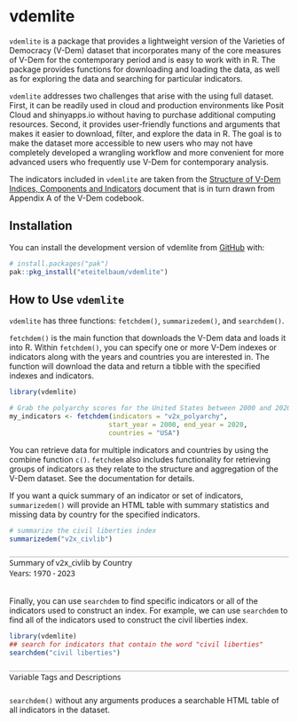 
<!-- README.md is generated from README.Rmd. Please edit that file -->

# vdemlite

<!-- badges: start -->
<!-- badges: end -->

`vdemlite` is a package that provides a lightweight version of the
Varieties of Democracy (V-Dem) dataset that incorporates many of the
core measures of V-Dem for the contemporary period and is easy to work
with in R. The package provides functions for downloading and loading
the data, as well as for exploring the data and searching for particular
indicators.

`vdemlite` addresses two challenges that arise with the using full
dataset. First, it can be readily used in cloud and production
environments like Posit Cloud and shinyapps.io without having to
purchase additional computing resources. Second, it provides
user-friendly functions and arguments that makes it easier to download,
filter, and explore the data in R. The goal is to make the dataset more
accessible to new users who may not have completely developed a
wrangling workflow and more convenient for more advanced users who
frequently use V-Dem for contemporary analysis.

The indicators included in `vdemlite` are taken from the [Structure of
V-Dem Indices, Components and
Indicators](https://v-dem.net/documents/41/v-dem_structureofaggregation_v14.pdf)
document that is in turn drawn from Appendix A of the V-Dem codebook.

## Installation

You can install the development version of vdemlite from
[GitHub](https://github.com/) with:

``` r
# install.packages("pak")
pak::pkg_install("eteitelbaum/vdemlite")
```

## How to Use `vdemlite`

`vdemlite` has three functions: `fetchdem()`, `summarizedem()`, and
`searchdem()`.

`fetchdem()` is the main function that downloads the V-Dem data and
loads it into R. Within `fetchdem()`, you can specify one or more V-Dem
indexes or indicators along with the years and countries you are
interested in. The function will download the data and return a tibble
with the specified indexes and indicators.

``` r
library(vdemlite)

# Grab the polyarchy scores for the United States between 2000 and 2020
my_indicators <- fetchdem(indicators = "v2x_polyarchy",
                         start_year = 2000, end_year = 2020,
                         countries = "USA")
```

You can retrieve data for multiple indicators and countries by using the
combine function `c()`. `fetchdem` also includes functionality for
retrieving groups of indicators as they relate to the structure and
aggregation of the V-Dem dataset. See the documentation for details.

If you want a quick summary of an indicator or set of indicators,
`summarizedem()` will provide an HTML table with summary statistics and
missing data by country for the specified indicators.

``` r
# summarize the civil liberties index
summarizedem("v2x_civlib")
```

<div id="aohamfburs" class=".gt_table" style="padding-left:0px;padding-right:0px;padding-top:10px;padding-bottom:10px;overflow-x:auto;overflow-y:auto;width:auto;height:auto;">
<style>#aohamfburs table {
  font-family: system-ui, 'Segoe UI', Roboto, Helvetica, Arial, sans-serif, 'Apple Color Emoji', 'Segoe UI Emoji', 'Segoe UI Symbol', 'Noto Color Emoji';
  -webkit-font-smoothing: antialiased;
  -moz-osx-font-smoothing: grayscale;
}
&#10;#aohamfburs thead, #aohamfburs tbody, #aohamfburs tfoot, #aohamfburs tr, #aohamfburs td, #aohamfburs th {
  border-style: none;
}
&#10;#aohamfburs p {
  margin: 0;
  padding: 0;
}
&#10;#aohamfburs .gt_table {
  display: table;
  border-collapse: collapse;
  line-height: normal;
  margin-left: auto;
  margin-right: auto;
  color: #333333;
  font-size: 16px;
  font-weight: normal;
  font-style: normal;
  background-color: #FFFFFF;
  width: auto;
  border-top-style: solid;
  border-top-width: 2px;
  border-top-color: #A8A8A8;
  border-right-style: none;
  border-right-width: 2px;
  border-right-color: #D3D3D3;
  border-bottom-style: solid;
  border-bottom-width: 2px;
  border-bottom-color: #A8A8A8;
  border-left-style: none;
  border-left-width: 2px;
  border-left-color: #D3D3D3;
}
&#10;#aohamfburs .gt_caption {
  padding-top: 4px;
  padding-bottom: 4px;
}
&#10;#aohamfburs .gt_title {
  color: #333333;
  font-size: 125%;
  font-weight: initial;
  padding-top: 4px;
  padding-bottom: 4px;
  padding-left: 5px;
  padding-right: 5px;
  border-bottom-color: #FFFFFF;
  border-bottom-width: 0;
}
&#10;#aohamfburs .gt_subtitle {
  color: #333333;
  font-size: 85%;
  font-weight: initial;
  padding-top: 3px;
  padding-bottom: 5px;
  padding-left: 5px;
  padding-right: 5px;
  border-top-color: #FFFFFF;
  border-top-width: 0;
}
&#10;#aohamfburs .gt_heading {
  background-color: #FFFFFF;
  text-align: center;
  border-bottom-color: #FFFFFF;
  border-left-style: none;
  border-left-width: 1px;
  border-left-color: #D3D3D3;
  border-right-style: none;
  border-right-width: 1px;
  border-right-color: #D3D3D3;
}
&#10;#aohamfburs .gt_bottom_border {
  border-bottom-style: solid;
  border-bottom-width: 2px;
  border-bottom-color: #D3D3D3;
}
&#10;#aohamfburs .gt_col_headings {
  border-top-style: solid;
  border-top-width: 2px;
  border-top-color: #D3D3D3;
  border-bottom-style: solid;
  border-bottom-width: 2px;
  border-bottom-color: #D3D3D3;
  border-left-style: none;
  border-left-width: 1px;
  border-left-color: #D3D3D3;
  border-right-style: none;
  border-right-width: 1px;
  border-right-color: #D3D3D3;
}
&#10;#aohamfburs .gt_col_heading {
  color: #333333;
  background-color: #FFFFFF;
  font-size: 100%;
  font-weight: normal;
  text-transform: inherit;
  border-left-style: none;
  border-left-width: 1px;
  border-left-color: #D3D3D3;
  border-right-style: none;
  border-right-width: 1px;
  border-right-color: #D3D3D3;
  vertical-align: bottom;
  padding-top: 5px;
  padding-bottom: 6px;
  padding-left: 5px;
  padding-right: 5px;
  overflow-x: hidden;
}
&#10;#aohamfburs .gt_column_spanner_outer {
  color: #333333;
  background-color: #FFFFFF;
  font-size: 100%;
  font-weight: normal;
  text-transform: inherit;
  padding-top: 0;
  padding-bottom: 0;
  padding-left: 4px;
  padding-right: 4px;
}
&#10;#aohamfburs .gt_column_spanner_outer:first-child {
  padding-left: 0;
}
&#10;#aohamfburs .gt_column_spanner_outer:last-child {
  padding-right: 0;
}
&#10;#aohamfburs .gt_column_spanner {
  border-bottom-style: solid;
  border-bottom-width: 2px;
  border-bottom-color: #D3D3D3;
  vertical-align: bottom;
  padding-top: 5px;
  padding-bottom: 5px;
  overflow-x: hidden;
  display: inline-block;
  width: 100%;
}
&#10;#aohamfburs .gt_spanner_row {
  border-bottom-style: hidden;
}
&#10;#aohamfburs .gt_group_heading {
  padding-top: 8px;
  padding-bottom: 8px;
  padding-left: 5px;
  padding-right: 5px;
  color: #333333;
  background-color: #FFFFFF;
  font-size: 100%;
  font-weight: initial;
  text-transform: inherit;
  border-top-style: solid;
  border-top-width: 2px;
  border-top-color: #D3D3D3;
  border-bottom-style: solid;
  border-bottom-width: 2px;
  border-bottom-color: #D3D3D3;
  border-left-style: none;
  border-left-width: 1px;
  border-left-color: #D3D3D3;
  border-right-style: none;
  border-right-width: 1px;
  border-right-color: #D3D3D3;
  vertical-align: middle;
  text-align: left;
}
&#10;#aohamfburs .gt_empty_group_heading {
  padding: 0.5px;
  color: #333333;
  background-color: #FFFFFF;
  font-size: 100%;
  font-weight: initial;
  border-top-style: solid;
  border-top-width: 2px;
  border-top-color: #D3D3D3;
  border-bottom-style: solid;
  border-bottom-width: 2px;
  border-bottom-color: #D3D3D3;
  vertical-align: middle;
}
&#10;#aohamfburs .gt_from_md > :first-child {
  margin-top: 0;
}
&#10;#aohamfburs .gt_from_md > :last-child {
  margin-bottom: 0;
}
&#10;#aohamfburs .gt_row {
  padding-top: 8px;
  padding-bottom: 8px;
  padding-left: 5px;
  padding-right: 5px;
  margin: 10px;
  border-top-style: solid;
  border-top-width: 1px;
  border-top-color: #D3D3D3;
  border-left-style: none;
  border-left-width: 1px;
  border-left-color: #D3D3D3;
  border-right-style: none;
  border-right-width: 1px;
  border-right-color: #D3D3D3;
  vertical-align: middle;
  overflow-x: hidden;
}
&#10;#aohamfburs .gt_stub {
  color: #333333;
  background-color: #FFFFFF;
  font-size: 100%;
  font-weight: initial;
  text-transform: inherit;
  border-right-style: solid;
  border-right-width: 2px;
  border-right-color: #D3D3D3;
  padding-left: 5px;
  padding-right: 5px;
}
&#10;#aohamfburs .gt_stub_row_group {
  color: #333333;
  background-color: #FFFFFF;
  font-size: 100%;
  font-weight: initial;
  text-transform: inherit;
  border-right-style: solid;
  border-right-width: 2px;
  border-right-color: #D3D3D3;
  padding-left: 5px;
  padding-right: 5px;
  vertical-align: top;
}
&#10;#aohamfburs .gt_row_group_first td {
  border-top-width: 2px;
}
&#10;#aohamfburs .gt_row_group_first th {
  border-top-width: 2px;
}
&#10;#aohamfburs .gt_summary_row {
  color: #333333;
  background-color: #FFFFFF;
  text-transform: inherit;
  padding-top: 8px;
  padding-bottom: 8px;
  padding-left: 5px;
  padding-right: 5px;
}
&#10;#aohamfburs .gt_first_summary_row {
  border-top-style: solid;
  border-top-color: #D3D3D3;
}
&#10;#aohamfburs .gt_first_summary_row.thick {
  border-top-width: 2px;
}
&#10;#aohamfburs .gt_last_summary_row {
  padding-top: 8px;
  padding-bottom: 8px;
  padding-left: 5px;
  padding-right: 5px;
  border-bottom-style: solid;
  border-bottom-width: 2px;
  border-bottom-color: #D3D3D3;
}
&#10;#aohamfburs .gt_grand_summary_row {
  color: #333333;
  background-color: #FFFFFF;
  text-transform: inherit;
  padding-top: 8px;
  padding-bottom: 8px;
  padding-left: 5px;
  padding-right: 5px;
}
&#10;#aohamfburs .gt_first_grand_summary_row {
  padding-top: 8px;
  padding-bottom: 8px;
  padding-left: 5px;
  padding-right: 5px;
  border-top-style: double;
  border-top-width: 6px;
  border-top-color: #D3D3D3;
}
&#10;#aohamfburs .gt_last_grand_summary_row_top {
  padding-top: 8px;
  padding-bottom: 8px;
  padding-left: 5px;
  padding-right: 5px;
  border-bottom-style: double;
  border-bottom-width: 6px;
  border-bottom-color: #D3D3D3;
}
&#10;#aohamfburs .gt_striped {
  background-color: rgba(128, 128, 128, 0.05);
}
&#10;#aohamfburs .gt_table_body {
  border-top-style: solid;
  border-top-width: 2px;
  border-top-color: #D3D3D3;
  border-bottom-style: solid;
  border-bottom-width: 2px;
  border-bottom-color: #D3D3D3;
}
&#10;#aohamfburs .gt_footnotes {
  color: #333333;
  background-color: #FFFFFF;
  border-bottom-style: none;
  border-bottom-width: 2px;
  border-bottom-color: #D3D3D3;
  border-left-style: none;
  border-left-width: 2px;
  border-left-color: #D3D3D3;
  border-right-style: none;
  border-right-width: 2px;
  border-right-color: #D3D3D3;
}
&#10;#aohamfburs .gt_footnote {
  margin: 0px;
  font-size: 90%;
  padding-top: 4px;
  padding-bottom: 4px;
  padding-left: 5px;
  padding-right: 5px;
}
&#10;#aohamfburs .gt_sourcenotes {
  color: #333333;
  background-color: #FFFFFF;
  border-bottom-style: none;
  border-bottom-width: 2px;
  border-bottom-color: #D3D3D3;
  border-left-style: none;
  border-left-width: 2px;
  border-left-color: #D3D3D3;
  border-right-style: none;
  border-right-width: 2px;
  border-right-color: #D3D3D3;
}
&#10;#aohamfburs .gt_sourcenote {
  font-size: 90%;
  padding-top: 4px;
  padding-bottom: 4px;
  padding-left: 5px;
  padding-right: 5px;
}
&#10;#aohamfburs .gt_left {
  text-align: left;
}
&#10;#aohamfburs .gt_center {
  text-align: center;
}
&#10;#aohamfburs .gt_right {
  text-align: right;
  font-variant-numeric: tabular-nums;
}
&#10;#aohamfburs .gt_font_normal {
  font-weight: normal;
}
&#10;#aohamfburs .gt_font_bold {
  font-weight: bold;
}
&#10;#aohamfburs .gt_font_italic {
  font-style: italic;
}
&#10;#aohamfburs .gt_super {
  font-size: 65%;
}
&#10;#aohamfburs .gt_footnote_marks {
  font-size: 75%;
  vertical-align: 0.4em;
  position: initial;
}
&#10;#aohamfburs .gt_asterisk {
  font-size: 100%;
  vertical-align: 0;
}
&#10;#aohamfburs .gt_indent_1 {
  text-indent: 5px;
}
&#10;#aohamfburs .gt_indent_2 {
  text-indent: 10px;
}
&#10;#aohamfburs .gt_indent_3 {
  text-indent: 15px;
}
&#10;#aohamfburs .gt_indent_4 {
  text-indent: 20px;
}
&#10;#aohamfburs .gt_indent_5 {
  text-indent: 25px;
}
&#10;#aohamfburs .katex-display {
  display: inline-flex !important;
  margin-bottom: 0.75em !important;
}
&#10;#aohamfburs div.Reactable > div.rt-table > div.rt-thead > div.rt-tr.rt-tr-group-header > div.rt-th-group:after {
  height: 0px !important;
}
</style>
<div style="font-family:system-ui, &#39;Segoe UI&#39;, Roboto, Helvetica, Arial, sans-serif;border-top-style:solid;border-top-width:2px;border-top-color:#D3D3D3;padding-bottom:8px;">
<div class="gt_heading gt_title gt_font_normal" style="text-size:bigger;">Summary of v2x_civlib by Country</div>
<div class="gt_heading gt_subtitle gt_bottom_border">Years: 1970 - 2023</div>
</div>
<div id="aohamfburs" class="reactable html-widget" style="width:auto;height:auto;"></div>
<script type="application/json" data-for="aohamfburs">{"x":{"tag":{"name":"Reactable","attribs":{"data":{"country_name":["All Selected Countries","Afghanistan","Albania","Algeria","Angola","Argentina","Armenia","Australia","Austria","Azerbaijan","Bahrain","Bangladesh","Barbados","Belarus","Belgium","Benin","Bhutan","Bolivia","Bosnia and Herzegovina","Botswana","Brazil","Bulgaria","Burkina Faso","Burma/Myanmar","Burundi","Cambodia","Cameroon","Canada","Cape Verde","Central African Republic","Chad","Chile","China","Colombia","Comoros","Costa Rica","Croatia","Cuba","Cyprus","Czechia","Democratic Republic of the Congo","Denmark","Djibouti","Dominican Republic","Ecuador","Egypt","El Salvador","Equatorial Guinea","Eritrea","Estonia","Eswatini","Ethiopia","Fiji","Finland","France","Gabon","Georgia","German Democratic Republic","Germany","Ghana","Greece","Guatemala","Guinea","Guinea-Bissau","Guyana","Haiti","Honduras","Hong Kong","Hungary","Iceland","India","Indonesia","Iran","Iraq","Ireland","Israel","Italy","Ivory Coast","Jamaica","Japan","Jordan","Kazakhstan","Kenya","Kosovo","Kuwait","Kyrgyzstan","Laos","Latvia","Lebanon","Lesotho","Liberia","Libya","Lithuania","Luxembourg","Madagascar","Malawi","Malaysia","Maldives","Mali","Malta","Mauritania","Mauritius","Mexico","Moldova","Mongolia","Montenegro","Morocco","Mozambique","Namibia","Nepal","Netherlands","New Zealand","Nicaragua","Niger","Nigeria","North Korea","North Macedonia","Norway","Oman","Pakistan","Palestine/Gaza","Palestine/West Bank","Panama","Papua New Guinea","Paraguay","Peru","Philippines","Poland","Portugal","Qatar","Republic of Vietnam","Republic of the Congo","Romania","Russia","Rwanda","Sao Tome and Principe","Saudi Arabia","Senegal","Serbia","Seychelles","Sierra Leone","Singapore","Slovakia","Slovenia","Solomon Islands","Somalia","Somaliland","South Africa","South Korea","South Sudan","South Yemen","Spain","Sri Lanka","Sudan","Suriname","Sweden","Switzerland","Syria","Taiwan","Tajikistan","Tanzania","Thailand","The Gambia","Timor-Leste","Togo","Trinidad and Tobago","Tunisia","Turkmenistan","Türkiye","Uganda","Ukraine","United Arab Emirates","United Kingdom","United States of America","Uruguay","Uzbekistan","Vanuatu","Venezuela","Vietnam","Yemen","Zambia","Zanzibar","Zimbabwe"],"country_text_id":["","AFG","ALB","DZA","AGO","ARG","ARM","AUS","AUT","AZE","BHR","BGD","BRB","BLR","BEL","BEN","BTN","BOL","BIH","BWA","BRA","BGR","BFA","MMR","BDI","KHM","CMR","CAN","CPV","CAF","TCD","CHL","CHN","COL","COM","CRI","HRV","CUB","CYP","CZE","COD","DNK","DJI","DOM","ECU","EGY","SLV","GNQ","ERI","EST","SWZ","ETH","FJI","FIN","FRA","GAB","GEO","DDR","DEU","GHA","GRC","GTM","GIN","GNB","GUY","HTI","HND","HKG","HUN","ISL","IND","IDN","IRN","IRQ","IRL","ISR","ITA","CIV","JAM","JPN","JOR","KAZ","KEN","XKX","KWT","KGZ","LAO","LVA","LBN","LSO","LBR","LBY","LTU","LUX","MDG","MWI","MYS","MDV","MLI","MLT","MRT","MUS","MEX","MDA","MNG","MNE","MAR","MOZ","NAM","NPL","NLD","NZL","NIC","NER","NGA","PRK","MKD","NOR","OMN","PAK","PSG","PSE","PAN","PNG","PRY","PER","PHL","POL","PRT","QAT","VDR","COG","ROU","RUS","RWA","STP","SAU","SEN","SRB","SYC","SLE","SGP","SVK","SVN","SLB","SOM","SML","ZAF","KOR","SSD","YMD","ESP","LKA","SDN","SUR","SWE","CHE","SYR","TWN","TJK","TZA","THA","GMB","TLS","TGO","TTO","TUN","TKM","TUR","UGA","UKR","ARE","GBR","USA","URY","UZB","VUT","VEN","VNM","YEM","ZMB","ZZB","ZWE"],"unique":[941,36,30,29,27,35,29,17,18,29,33,43,10,29,15,27,39,40,22,20,34,31,33,22,40,35,38,18,22,33,27,34,39,43,41,21,27,33,26,22,36,9,29,27,36,33,44,22,31,16,24,34,30,16,11,20,32,6,14,40,25,38,35,38,40,39,44,27,31,14,39,35,39,29,18,21,19,36,22,11,27,33,40,20,26,31,31,17,29,35,39,20,22,4,42,29,32,30,29,18,36,26,37,27,24,16,31,32,27,41,13,10,40,29,30,6,28,12,35,38,16,32,25,13,26,34,38,29,14,23,2,24,24,35,35,17,20,26,42,42,35,16,22,19,26,27,16,26,29,13,9,22,43,44,28,14,15,37,38,31,33,46,31,26,28,25,30,24,46,42,33,34,17,29,27,28,15,37,34,34,33,40,34],"missing_pct":[0,0,0,0,0,0,0,0,0,0,0,0,0,0,0,0,0,0,0,0,0,0,0,0,0,0,0,0,0,0,0,0,0,0,0,0,0,0,0,0,0,0,0,0,0,0,0,0,0,0,0,0,0,0,0,0,0,0,0,0,0,0,0,0,0,0,0,0,0,0,0,0,0,0,0,0,0,0,0,0,0,0,0,0,0,0,0,0,0,0,0,0,0,0,0,0,0,0,0,0,0,0,0,0,0,0,0,0,0,0,0,0,0,0,0,0,0,0,0,0,0,0,0,0,0,0,0,0,0,0,0,0,0,0,0,0,0,0,0,0,0,0,0,0,0,0,0,0,0,0,0,0,0,0,0,0,0,0,0,0,0,0,0,0,0,0,0,0,0,0,0,0,0,0,0,0,0,0,0,0,0,0,0],"mean":[0.601235659760087,0.263055555555556,0.523462962962963,0.473481481481482,0.299296296296296,0.762814814814815,0.757294117647059,0.946648148148148,0.942018518518518,0.431441176470588,0.342518518518519,0.538981132075472,0.907222222222222,0.578058823529412,0.958703703703704,0.661407407407407,0.589037037037037,0.668425925925926,0.77128125,0.867425925925926,0.661074074074074,0.626759259259259,0.644814814814815,0.176388888888889,0.315740740740741,0.318648148148148,0.531925925925926,0.934555555555556,0.789925925925926,0.420203703703704,0.325722222222222,0.689351851851852,0.221277777777778,0.625907407407407,0.473277777777778,0.941240740740741,0.850454545454545,0.258962962962963,0.828092592592593,0.691111111111111,0.279259259259259,0.96687037037037,0.369777777777778,0.746685185185185,0.783037037037037,0.300592592592593,0.505240740740741,0.19337037037037,0.0803333333333333,0.947529411764706,0.30762962962963,0.274111111111111,0.745055555555556,0.958944444444444,0.946962962962963,0.658222222222222,0.725352941176471,0.283142857142857,0.958944444444444,0.751518518518519,0.872037037037037,0.440907407407407,0.355703703703704,0.452888888888889,0.741037037037037,0.489796296296296,0.610259259259259,0.862462962962963,0.703685185185185,0.9545,0.7135,0.481018518518518,0.22337037037037,0.268925925925926,0.942648148148148,0.826407407407407,0.923277777777778,0.641518518518518,0.864277777777778,0.938185185185185,0.586962962962963,0.542029411764706,0.463074074074074,0.76976,0.557851851851852,0.621,0.119277777777778,0.924441176470588,0.628648148148148,0.604166666666667,0.545962962962963,0.172074074074074,0.927529411764706,0.947074074074074,0.602388888888889,0.438462962962963,0.599555555555556,0.452185185185185,0.637518518518518,0.899296296296296,0.505111111111111,0.866537037037037,0.634611111111111,0.782176470588235,0.612462962962963,0.836269230769231,0.471333333333333,0.471981481481481,0.610425925925926,0.537296296296296,0.945944444444444,0.962407407407407,0.547407407407407,0.589,0.580962962962963,0.0159259259259259,0.771242424242424,0.957,0.397296296296296,0.432944444444444,0.329470588235294,0.417851851851852,0.689314814814815,0.801444444444444,0.578611111111111,0.668333333333333,0.552444444444444,0.763537037037037,0.908555555555555,0.389685185185185,0.277833333333333,0.262592592592593,0.618981481481481,0.412240740740741,0.314592592592593,0.739740740740741,0.157740740740741,0.791833333333333,0.635240740740741,0.688648148148148,0.529351851851852,0.709203703703704,0.920032258064516,0.923314285714286,0.796777777777778,0.199981481481481,0.680454545454545,0.540648148148148,0.747425925925926,0.198230769230769,0.0948095238095238,0.847759259259259,0.620666666666667,0.208092592592593,0.813166666666667,0.970777777777778,0.943814814814815,0.121148148148148,0.71062962962963,0.314264705882353,0.698111111111111,0.536092592592593,0.610333333333333,0.425703703703704,0.500240740740741,0.883314814814815,0.477351851851852,0.0994411764705882,0.492037037037037,0.412722222222222,0.742235294117647,0.363377358490566,0.887481481481481,0.933925925925926,0.784351851851852,0.224588235294118,0.853944444444444,0.740222222222222,0.355722222222222,0.264296296296296,0.584092592592593,0.532555555555556,0.378518518518518],"sd":[0.290526889389453,0.225587569631678,0.404930868218685,0.107517219461734,0.209563664359989,0.26059953185452,0.0726100124207627,0.0106419557845837,0.00861654998319266,0.0519126254138803,0.0896270555388062,0.0807592553795724,0.0086344344991144,0.156648794823918,0.0054309720789075,0.277947295025549,0.103576052262943,0.290563772226096,0.148233302247374,0.0203085648367938,0.250063075201668,0.341586141249584,0.134843735427076,0.131850747047013,0.0875833156303153,0.196007908716778,0.173516118750125,0.00673673866190027,0.21926471051546,0.118345094936198,0.0867573968716771,0.35353914983804,0.0805716408432651,0.116503667205788,0.16204441700275,0.0207691127572645,0.118978750967634,0.0336586432102264,0.0836536589819965,0.346220982254772,0.143154644602049,0.00588905699692809,0.1083015821879,0.179340176819538,0.120174866766625,0.0536760086664349,0.324927332089905,0.0874956163422232,0.0586128970288384,0.0202023630392775,0.032615713481357,0.160059737275979,0.078324775392283,0.0103110431122604,0.0103376267539635,0.192825922733401,0.133326867044628,0.141161002303854,0.00974469699358864,0.206409168724679,0.20634080280997,0.276200041569445,0.151287883717133,0.227384610311009,0.0866918121882867,0.267265070855193,0.194496368029841,0.0732235432195223,0.283911149008096,0.00968318908951983,0.066817619978735,0.274224153646332,0.0718305911328993,0.171129637702152,0.0144367944586666,0.0153764320008307,0.0176607620368791,0.120510508543703,0.0372727917694571,0.00673227672968506,0.055070439614707,0.0481182163540799,0.183888897122626,0.044550794979813,0.0246242765681743,0.0542564058499785,0.07756808735621,0.0304294426566139,0.066596265238193,0.187612280846773,0.246726566470609,0.111169571622755,0.0138218871099375,0.00457578471196563,0.141850760888971,0.320943697699366,0.0560564629995967,0.136294779599923,0.20205461065843,0.0212457584043193,0.143951074847274,0.0402115692368399,0.0730343461891078,0.0582946905364591,0.35693320092579,0.0279221169574338,0.134342283204521,0.293005601771471,0.339883198686146,0.24655043723188,0.00638221782788048,0.00324193349319256,0.280944399153628,0.229886518353632,0.0771355002241432,0.00225582559753297,0.0530601252725566,0.0175896624872421,0.0342375880992506,0.110483400386693,0.0821211891406984,0.203326339364886,0.268838860628309,0.0620814032455036,0.322600834999134,0.195729983434052,0.224462600714455,0.225844470858753,0.180159852150928,0.0460708331069952,0.00204124145231929,0.128309842931677,0.352793140027685,0.206077649331891,0.0512708378322372,0.199209966522022,0.0153403957848935,0.0650783997437517,0.207504756497899,0.0943880303826963,0.238305825185329,0.0159532094477612,0.0256248367422022,0.0358368619199409,0.0573416331567367,0.114342499525609,0.0164982781470728,0.350981758242715,0.224740235949834,0.0668420449594338,0.00641575441876517,0.235791556107331,0.106144259258732,0.0944659804031536,0.124172240388176,0.00493224533302605,0.0148706042486435,0.037265193131761,0.266993554886263,0.0882514688086299,0.0776350112291707,0.144605288209171,0.219968093741231,0.384042088378867,0.166177551691657,0.0161966966980099,0.18410519525813,0.0315798086397858,0.127230879567751,0.16659842313538,0.068737118384831,0.0294456647031668,0.0393377924488009,0.0179893593830708,0.266799207758675,0.0924836161238135,0.0323415829455112,0.179139943889841,0.0825507086393287,0.127951144808172,0.160786189742837,0.11256003289929,0.142212933724463],"min":[0.009,0.021,0.017,0.327,0.048,0.236,0.648,0.911,0.917,0.305,0.188,0.396,0.888,0.202,0.949,0.271,0.479,0.099,0.398,0.828,0.205,0.173,0.448,0.099,0.121,0.009,0.223,0.907,0.186,0.178,0.185,0.122,0.04,0.408,0.17,0.902,0.571,0.224,0.588,0.238,0.12,0.936,0.121,0.355,0.495,0.176,0.091,0.011,0.028,0.87,0.177,0.054,0.565,0.941,0.915,0.406,0.413,0.248,0.939,0.377,0.211,0.052,0.136,0.035,0.566,0.107,0.293,0.616,0.308,0.936,0.554,0.191,0.114,0.11,0.909,0.803,0.883,0.484,0.776,0.911,0.513,0.457,0.215,0.699,0.44,0.497,0.058,0.788,0.563,0.346,0.245,0.108,0.894,0.923,0.387,0.087,0.549,0.324,0.364,0.856,0.278,0.725,0.489,0.671,0.159,0.782,0.291,0.089,0.108,0.21,0.921,0.951,0.13,0.239,0.461,0.015,0.679,0.917,0.327,0.216,0.206,0.161,0.324,0.606,0.145,0.405,0.199,0.302,0.279,0.33,0.277,0.132,0.164,0.15,0.19,0.333,0.127,0.686,0.374,0.506,0.236,0.687,0.862,0.753,0.644,0.066,0.619,0.123,0.384,0.123,0.08,0.231,0.439,0.095,0.523,0.958,0.916,0.062,0.264,0.17,0.573,0.318,0.319,0.05,0.303,0.845,0.311,0.06,0.248,0.105,0.608,0.316,0.841,0.887,0.302,0.104,0.776,0.331,0.243,0.122,0.37,0.278,0.095],"median":[0.653,0.162,0.754,0.456,0.274,0.902,0.732,0.951,0.945,0.4235,0.322,0.53,0.91,0.594,0.96,0.8565,0.527,0.8375,0.839,0.872,0.818,0.868,0.615,0.121,0.289,0.363,0.5845,0.936,0.923,0.464,0.3795,0.9325,0.2545,0.625,0.5545,0.9545,0.902,0.2455,0.832,0.9495,0.2465,0.969,0.4165,0.8275,0.841,0.321,0.683,0.23,0.0555,0.955,0.31,0.367,0.762,0.9635,0.952,0.785,0.729,0.251,0.9625,0.88,0.937,0.46,0.3985,0.497,0.7495,0.6405,0.725,0.8895,0.87,0.9575,0.7425,0.2425,0.211,0.183,0.95,0.8275,0.932,0.71,0.8825,0.941,0.59,0.534,0.435,0.781,0.561,0.615,0.1015,0.924,0.5785,0.7315,0.418,0.114,0.925,0.948,0.638,0.606,0.567,0.3805,0.7575,0.9095,0.5315,0.871,0.67,0.771,0.877,0.842,0.435,0.61,0.8625,0.6285,0.949,0.963,0.6405,0.689,0.636,0.015,0.776,0.968,0.3985,0.4925,0.306,0.558,0.8785,0.824,0.805,0.643,0.6945,0.8735,0.965,0.3775,0.277,0.2785,0.874,0.462,0.3,0.877,0.164,0.795,0.5595,0.694,0.391,0.718,0.934,0.935,0.817,0.254,0.676,0.831,0.884,0.185,0.094,0.956,0.599,0.196,0.877,0.973,0.946,0.1185,0.8355,0.3275,0.704,0.585,0.7745,0.165,0.5355,0.889,0.457,0.0995,0.4875,0.4455,0.745,0.368,0.895,0.9405,0.939,0.1845,0.865,0.858,0.379,0.183,0.665,0.543,0.4215],"max":[0.976,0.571,0.895,0.615,0.627,0.939,0.903,0.955,0.95,0.604,0.547,0.657,0.922,0.82,0.966,0.921,0.766,0.86,0.864,0.893,0.869,0.912,0.853,0.5,0.438,0.543,0.706,0.945,0.931,0.553,0.418,0.961,0.3,0.816,0.669,0.962,0.944,0.345,0.921,0.962,0.543,0.969,0.469,0.892,0.912,0.423,0.84,0.252,0.219,0.963,0.37,0.56,0.822,0.968,0.954,0.874,0.906,0.899,0.968,0.942,0.956,0.746,0.577,0.797,0.907,0.768,0.819,0.923,0.952,0.964,0.774,0.803,0.392,0.533,0.959,0.855,0.938,0.809,0.91,0.944,0.671,0.634,0.776,0.828,0.587,0.752,0.352,0.949,0.732,0.822,0.873,0.491,0.95,0.948,0.77,0.869,0.753,0.74,0.841,0.922,0.752,0.9,0.726,0.905,0.921,0.895,0.637,0.755,0.882,0.841,0.951,0.968,0.862,0.826,0.66,0.024,0.84,0.971,0.454,0.552,0.446,0.665,0.91,0.828,0.873,0.894,0.764,0.957,0.967,0.455,0.282,0.571,0.922,0.72,0.407,0.907,0.177,0.885,0.916,0.894,0.835,0.727,0.947,0.945,0.851,0.442,0.712,0.868,0.935,0.337,0.107,0.964,0.834,0.476,0.895,0.976,0.961,0.189,0.946,0.455,0.816,0.751,0.882,0.88,0.743,0.904,0.818,0.2,0.727,0.588,0.857,0.42,0.944,0.953,0.959,0.374,0.882,0.884,0.465,0.504,0.823,0.688,0.519]},"columns":[{"id":"country_name","name":"Country","type":"character","minWidth":125,"style":"function(rowInfo, colInfo) {\nconst rowIndex = rowInfo.index + 1\n}","html":true,"align":"left","headerStyle":{"font-weight":"normal"}},{"id":"country_text_id","name":"Country Code","type":"character","minWidth":125,"style":"function(rowInfo, colInfo) {\nconst rowIndex = rowInfo.index + 1\n}","html":true,"align":"left","headerStyle":{"font-weight":"normal"}},{"id":"unique","name":"Unique","type":"numeric","minWidth":125,"style":"function(rowInfo, colInfo) {\nconst rowIndex = rowInfo.index + 1\n}","cell":["941","36","30","29","27","35","29","17","18","29","33","43","10","29","15","27","39","40","22","20","34","31","33","22","40","35","38","18","22","33","27","34","39","43","41","21","27","33","26","22","36","9","29","27","36","33","44","22","31","16","24","34","30","16","11","20","32","6","14","40","25","38","35","38","40","39","44","27","31","14","39","35","39","29","18","21","19","36","22","11","27","33","40","20","26","31","31","17","29","35","39","20","22","4","42","29","32","30","29","18","36","26","37","27","24","16","31","32","27","41","13","10","40","29","30","6","28","12","35","38","16","32","25","13","26","34","38","29","14","23","2","24","24","35","35","17","20","26","42","42","35","16","22","19","26","27","16","26","29","13","9","22","43","44","28","14","15","37","38","31","33","46","31","26","28","25","30","24","46","42","33","34","17","29","27","28","15","37","34","34","33","40","34"],"html":true,"align":"right","headerStyle":{"font-weight":"normal"}},{"id":"missing_pct","name":"Missing (%)","type":"numeric","minWidth":125,"style":"function(rowInfo, colInfo) {\nconst rowIndex = rowInfo.index + 1\n}","cell":["0.00","0.00","0.00","0.00","0.00","0.00","0.00","0.00","0.00","0.00","0.00","0.00","0.00","0.00","0.00","0.00","0.00","0.00","0.00","0.00","0.00","0.00","0.00","0.00","0.00","0.00","0.00","0.00","0.00","0.00","0.00","0.00","0.00","0.00","0.00","0.00","0.00","0.00","0.00","0.00","0.00","0.00","0.00","0.00","0.00","0.00","0.00","0.00","0.00","0.00","0.00","0.00","0.00","0.00","0.00","0.00","0.00","0.00","0.00","0.00","0.00","0.00","0.00","0.00","0.00","0.00","0.00","0.00","0.00","0.00","0.00","0.00","0.00","0.00","0.00","0.00","0.00","0.00","0.00","0.00","0.00","0.00","0.00","0.00","0.00","0.00","0.00","0.00","0.00","0.00","0.00","0.00","0.00","0.00","0.00","0.00","0.00","0.00","0.00","0.00","0.00","0.00","0.00","0.00","0.00","0.00","0.00","0.00","0.00","0.00","0.00","0.00","0.00","0.00","0.00","0.00","0.00","0.00","0.00","0.00","0.00","0.00","0.00","0.00","0.00","0.00","0.00","0.00","0.00","0.00","0.00","0.00","0.00","0.00","0.00","0.00","0.00","0.00","0.00","0.00","0.00","0.00","0.00","0.00","0.00","0.00","0.00","0.00","0.00","0.00","0.00","0.00","0.00","0.00","0.00","0.00","0.00","0.00","0.00","0.00","0.00","0.00","0.00","0.00","0.00","0.00","0.00","0.00","0.00","0.00","0.00","0.00","0.00","0.00","0.00","0.00","0.00","0.00","0.00","0.00","0.00","0.00","0.00"],"html":true,"align":"right","headerStyle":{"font-weight":"normal"}},{"id":"mean","name":"Mean","type":"numeric","minWidth":125,"style":"function(rowInfo, colInfo) {\nconst rowIndex = rowInfo.index + 1\n}","cell":["0.60","0.26","0.52","0.47","0.30","0.76","0.76","0.95","0.94","0.43","0.34","0.54","0.91","0.58","0.96","0.66","0.59","0.67","0.77","0.87","0.66","0.63","0.64","0.18","0.32","0.32","0.53","0.93","0.79","0.42","0.33","0.69","0.22","0.63","0.47","0.94","0.85","0.26","0.83","0.69","0.28","0.97","0.37","0.75","0.78","0.30","0.51","0.19","0.08","0.95","0.31","0.27","0.75","0.96","0.95","0.66","0.73","0.28","0.96","0.75","0.87","0.44","0.36","0.45","0.74","0.49","0.61","0.86","0.70","0.95","0.71","0.48","0.22","0.27","0.94","0.83","0.92","0.64","0.86","0.94","0.59","0.54","0.46","0.77","0.56","0.62","0.12","0.92","0.63","0.60","0.55","0.17","0.93","0.95","0.60","0.44","0.60","0.45","0.64","0.90","0.51","0.87","0.63","0.78","0.61","0.84","0.47","0.47","0.61","0.54","0.95","0.96","0.55","0.59","0.58","0.02","0.77","0.96","0.40","0.43","0.33","0.42","0.69","0.80","0.58","0.67","0.55","0.76","0.91","0.39","0.28","0.26","0.62","0.41","0.31","0.74","0.16","0.79","0.64","0.69","0.53","0.71","0.92","0.92","0.80","0.20","0.68","0.54","0.75","0.20","0.09","0.85","0.62","0.21","0.81","0.97","0.94","0.12","0.71","0.31","0.70","0.54","0.61","0.43","0.50","0.88","0.48","0.10","0.49","0.41","0.74","0.36","0.89","0.93","0.78","0.22","0.85","0.74","0.36","0.26","0.58","0.53","0.38"],"html":true,"align":"right","headerStyle":{"font-weight":"normal"}},{"id":"sd","name":"Std. Dev.","type":"numeric","minWidth":125,"style":"function(rowInfo, colInfo) {\nconst rowIndex = rowInfo.index + 1\n}","cell":["0.29","0.23","0.40","0.11","0.21","0.26","0.07","0.01","0.01","0.05","0.09","0.08","0.01","0.16","0.01","0.28","0.10","0.29","0.15","0.02","0.25","0.34","0.13","0.13","0.09","0.20","0.17","0.01","0.22","0.12","0.09","0.35","0.08","0.12","0.16","0.02","0.12","0.03","0.08","0.35","0.14","0.01","0.11","0.18","0.12","0.05","0.32","0.09","0.06","0.02","0.03","0.16","0.08","0.01","0.01","0.19","0.13","0.14","0.01","0.21","0.21","0.28","0.15","0.23","0.09","0.27","0.19","0.07","0.28","0.01","0.07","0.27","0.07","0.17","0.01","0.02","0.02","0.12","0.04","0.01","0.06","0.05","0.18","0.04","0.02","0.05","0.08","0.03","0.07","0.19","0.25","0.11","0.01","0.00","0.14","0.32","0.06","0.14","0.20","0.02","0.14","0.04","0.07","0.06","0.36","0.03","0.13","0.29","0.34","0.25","0.01","0.00","0.28","0.23","0.08","0.00","0.05","0.02","0.03","0.11","0.08","0.20","0.27","0.06","0.32","0.20","0.22","0.23","0.18","0.05","0.00","0.13","0.35","0.21","0.05","0.20","0.02","0.07","0.21","0.09","0.24","0.02","0.03","0.04","0.06","0.11","0.02","0.35","0.22","0.07","0.01","0.24","0.11","0.09","0.12","0.00","0.01","0.04","0.27","0.09","0.08","0.14","0.22","0.38","0.17","0.02","0.18","0.03","0.13","0.17","0.07","0.03","0.04","0.02","0.27","0.09","0.03","0.18","0.08","0.13","0.16","0.11","0.14"],"html":true,"align":"right","headerStyle":{"font-weight":"normal"}},{"id":"min","name":"Min","type":"numeric","minWidth":125,"style":"function(rowInfo, colInfo) {\nconst rowIndex = rowInfo.index + 1\n}","cell":["0.01","0.02","0.02","0.33","0.05","0.24","0.65","0.91","0.92","0.30","0.19","0.40","0.89","0.20","0.95","0.27","0.48","0.10","0.40","0.83","0.20","0.17","0.45","0.10","0.12","0.01","0.22","0.91","0.19","0.18","0.18","0.12","0.04","0.41","0.17","0.90","0.57","0.22","0.59","0.24","0.12","0.94","0.12","0.35","0.49","0.18","0.09","0.01","0.03","0.87","0.18","0.05","0.56","0.94","0.92","0.41","0.41","0.25","0.94","0.38","0.21","0.05","0.14","0.04","0.57","0.11","0.29","0.62","0.31","0.94","0.55","0.19","0.11","0.11","0.91","0.80","0.88","0.48","0.78","0.91","0.51","0.46","0.21","0.70","0.44","0.50","0.06","0.79","0.56","0.35","0.24","0.11","0.89","0.92","0.39","0.09","0.55","0.32","0.36","0.86","0.28","0.72","0.49","0.67","0.16","0.78","0.29","0.09","0.11","0.21","0.92","0.95","0.13","0.24","0.46","0.01","0.68","0.92","0.33","0.22","0.21","0.16","0.32","0.61","0.14","0.41","0.20","0.30","0.28","0.33","0.28","0.13","0.16","0.15","0.19","0.33","0.13","0.69","0.37","0.51","0.24","0.69","0.86","0.75","0.64","0.07","0.62","0.12","0.38","0.12","0.08","0.23","0.44","0.10","0.52","0.96","0.92","0.06","0.26","0.17","0.57","0.32","0.32","0.05","0.30","0.84","0.31","0.06","0.25","0.10","0.61","0.32","0.84","0.89","0.30","0.10","0.78","0.33","0.24","0.12","0.37","0.28","0.10"],"html":true,"align":"right","headerStyle":{"font-weight":"normal"}},{"id":"median","name":"Median","type":"numeric","minWidth":125,"style":"function(rowInfo, colInfo) {\nconst rowIndex = rowInfo.index + 1\n}","cell":["0.65","0.16","0.75","0.46","0.27","0.90","0.73","0.95","0.94","0.42","0.32","0.53","0.91","0.59","0.96","0.86","0.53","0.84","0.84","0.87","0.82","0.87","0.61","0.12","0.29","0.36","0.58","0.94","0.92","0.46","0.38","0.93","0.25","0.62","0.55","0.95","0.90","0.25","0.83","0.95","0.25","0.97","0.42","0.83","0.84","0.32","0.68","0.23","0.06","0.95","0.31","0.37","0.76","0.96","0.95","0.79","0.73","0.25","0.96","0.88","0.94","0.46","0.40","0.50","0.75","0.64","0.72","0.89","0.87","0.96","0.74","0.24","0.21","0.18","0.95","0.83","0.93","0.71","0.88","0.94","0.59","0.53","0.43","0.78","0.56","0.61","0.10","0.92","0.58","0.73","0.42","0.11","0.93","0.95","0.64","0.61","0.57","0.38","0.76","0.91","0.53","0.87","0.67","0.77","0.88","0.84","0.43","0.61","0.86","0.63","0.95","0.96","0.64","0.69","0.64","0.01","0.78","0.97","0.40","0.49","0.31","0.56","0.88","0.82","0.81","0.64","0.69","0.87","0.96","0.38","0.28","0.28","0.87","0.46","0.30","0.88","0.16","0.80","0.56","0.69","0.39","0.72","0.93","0.94","0.82","0.25","0.68","0.83","0.88","0.18","0.09","0.96","0.60","0.20","0.88","0.97","0.95","0.12","0.84","0.33","0.70","0.58","0.77","0.17","0.54","0.89","0.46","0.10","0.49","0.45","0.74","0.37","0.90","0.94","0.94","0.18","0.86","0.86","0.38","0.18","0.67","0.54","0.42"],"html":true,"align":"right","headerStyle":{"font-weight":"normal"}},{"id":"max","name":"Max","type":"numeric","minWidth":125,"style":"function(rowInfo, colInfo) {\nconst rowIndex = rowInfo.index + 1\n}","cell":["0.98","0.57","0.90","0.61","0.63","0.94","0.90","0.95","0.95","0.60","0.55","0.66","0.92","0.82","0.97","0.92","0.77","0.86","0.86","0.89","0.87","0.91","0.85","0.50","0.44","0.54","0.71","0.94","0.93","0.55","0.42","0.96","0.30","0.82","0.67","0.96","0.94","0.34","0.92","0.96","0.54","0.97","0.47","0.89","0.91","0.42","0.84","0.25","0.22","0.96","0.37","0.56","0.82","0.97","0.95","0.87","0.91","0.90","0.97","0.94","0.96","0.75","0.58","0.80","0.91","0.77","0.82","0.92","0.95","0.96","0.77","0.80","0.39","0.53","0.96","0.85","0.94","0.81","0.91","0.94","0.67","0.63","0.78","0.83","0.59","0.75","0.35","0.95","0.73","0.82","0.87","0.49","0.95","0.95","0.77","0.87","0.75","0.74","0.84","0.92","0.75","0.90","0.73","0.91","0.92","0.90","0.64","0.76","0.88","0.84","0.95","0.97","0.86","0.83","0.66","0.02","0.84","0.97","0.45","0.55","0.45","0.67","0.91","0.83","0.87","0.89","0.76","0.96","0.97","0.46","0.28","0.57","0.92","0.72","0.41","0.91","0.18","0.89","0.92","0.89","0.83","0.73","0.95","0.94","0.85","0.44","0.71","0.87","0.94","0.34","0.11","0.96","0.83","0.48","0.90","0.98","0.96","0.19","0.95","0.46","0.82","0.75","0.88","0.88","0.74","0.90","0.82","0.20","0.73","0.59","0.86","0.42","0.94","0.95","0.96","0.37","0.88","0.88","0.47","0.50","0.82","0.69","0.52"],"html":true,"align":"right","headerStyle":{"font-weight":"normal"}}],"searchable":true,"defaultPageSize":10,"showPageSizeOptions":true,"pageSizeOptions":[10,25,50,100],"paginationType":"numbers","showPagination":true,"showPageInfo":true,"minRows":1,"compact":true,"height":"auto","theme":{"color":"#333333","backgroundColor":"#FFFFFF","stripedColor":"rgba(128,128,128,0.05)","style":{"fontFamily":"system-ui, 'Segoe UI', Roboto, Helvetica, Arial, sans-serif"},"tableStyle":{"borderTopStyle":"solid","borderTopWidth":"2px","borderTopColor":"#D3D3D3"},"headerStyle":{"borderBottomStyle":"solid","borderBottomWidth":"2px","borderBottomColor":"#D3D3D3"}},"elementId":"aohamfburs","dataKey":"87136adaa4c96094bba8b2cdbd7c2e33"},"children":[]},"class":"reactR_markup"},"evals":["tag.attribs.columns.0.style","tag.attribs.columns.1.style","tag.attribs.columns.2.style","tag.attribs.columns.3.style","tag.attribs.columns.4.style","tag.attribs.columns.5.style","tag.attribs.columns.6.style","tag.attribs.columns.7.style","tag.attribs.columns.8.style"],"jsHooks":[]}</script>
</div>

Finally, you can use `searchdem` to find specific indicators or all of
the indicators used to construct an index. For example, we can use
`searchdem` to find all of the indicators used to construct the civil
liberties index.

``` r
library(vdemlite)
## search for indicators that contain the word "civil liberties"
searchdem("civil liberties")
```

<div id="raztkuwolv" class=".gt_table" style="padding-left:0px;padding-right:0px;padding-top:10px;padding-bottom:10px;overflow-x:auto;overflow-y:auto;width:auto;height:auto;">
<style>#raztkuwolv table {
  font-family: system-ui, 'Segoe UI', Roboto, Helvetica, Arial, sans-serif, 'Apple Color Emoji', 'Segoe UI Emoji', 'Segoe UI Symbol', 'Noto Color Emoji';
  -webkit-font-smoothing: antialiased;
  -moz-osx-font-smoothing: grayscale;
}
&#10;#raztkuwolv thead, #raztkuwolv tbody, #raztkuwolv tfoot, #raztkuwolv tr, #raztkuwolv td, #raztkuwolv th {
  border-style: none;
}
&#10;#raztkuwolv p {
  margin: 0;
  padding: 0;
}
&#10;#raztkuwolv .gt_table {
  display: table;
  border-collapse: collapse;
  line-height: normal;
  margin-left: auto;
  margin-right: auto;
  color: #333333;
  font-size: 16px;
  font-weight: normal;
  font-style: normal;
  background-color: #FFFFFF;
  width: auto;
  border-top-style: solid;
  border-top-width: 2px;
  border-top-color: #A8A8A8;
  border-right-style: none;
  border-right-width: 2px;
  border-right-color: #D3D3D3;
  border-bottom-style: solid;
  border-bottom-width: 2px;
  border-bottom-color: #A8A8A8;
  border-left-style: none;
  border-left-width: 2px;
  border-left-color: #D3D3D3;
}
&#10;#raztkuwolv .gt_caption {
  padding-top: 4px;
  padding-bottom: 4px;
}
&#10;#raztkuwolv .gt_title {
  color: #333333;
  font-size: 125%;
  font-weight: initial;
  padding-top: 4px;
  padding-bottom: 4px;
  padding-left: 5px;
  padding-right: 5px;
  border-bottom-color: #FFFFFF;
  border-bottom-width: 0;
}
&#10;#raztkuwolv .gt_subtitle {
  color: #333333;
  font-size: 85%;
  font-weight: initial;
  padding-top: 3px;
  padding-bottom: 5px;
  padding-left: 5px;
  padding-right: 5px;
  border-top-color: #FFFFFF;
  border-top-width: 0;
}
&#10;#raztkuwolv .gt_heading {
  background-color: #FFFFFF;
  text-align: center;
  border-bottom-color: #FFFFFF;
  border-left-style: none;
  border-left-width: 1px;
  border-left-color: #D3D3D3;
  border-right-style: none;
  border-right-width: 1px;
  border-right-color: #D3D3D3;
}
&#10;#raztkuwolv .gt_bottom_border {
  border-bottom-style: solid;
  border-bottom-width: 2px;
  border-bottom-color: #D3D3D3;
}
&#10;#raztkuwolv .gt_col_headings {
  border-top-style: solid;
  border-top-width: 2px;
  border-top-color: #D3D3D3;
  border-bottom-style: solid;
  border-bottom-width: 2px;
  border-bottom-color: #D3D3D3;
  border-left-style: none;
  border-left-width: 1px;
  border-left-color: #D3D3D3;
  border-right-style: none;
  border-right-width: 1px;
  border-right-color: #D3D3D3;
}
&#10;#raztkuwolv .gt_col_heading {
  color: #333333;
  background-color: #FFFFFF;
  font-size: 100%;
  font-weight: normal;
  text-transform: inherit;
  border-left-style: none;
  border-left-width: 1px;
  border-left-color: #D3D3D3;
  border-right-style: none;
  border-right-width: 1px;
  border-right-color: #D3D3D3;
  vertical-align: bottom;
  padding-top: 5px;
  padding-bottom: 6px;
  padding-left: 5px;
  padding-right: 5px;
  overflow-x: hidden;
}
&#10;#raztkuwolv .gt_column_spanner_outer {
  color: #333333;
  background-color: #FFFFFF;
  font-size: 100%;
  font-weight: normal;
  text-transform: inherit;
  padding-top: 0;
  padding-bottom: 0;
  padding-left: 4px;
  padding-right: 4px;
}
&#10;#raztkuwolv .gt_column_spanner_outer:first-child {
  padding-left: 0;
}
&#10;#raztkuwolv .gt_column_spanner_outer:last-child {
  padding-right: 0;
}
&#10;#raztkuwolv .gt_column_spanner {
  border-bottom-style: solid;
  border-bottom-width: 2px;
  border-bottom-color: #D3D3D3;
  vertical-align: bottom;
  padding-top: 5px;
  padding-bottom: 5px;
  overflow-x: hidden;
  display: inline-block;
  width: 100%;
}
&#10;#raztkuwolv .gt_spanner_row {
  border-bottom-style: hidden;
}
&#10;#raztkuwolv .gt_group_heading {
  padding-top: 8px;
  padding-bottom: 8px;
  padding-left: 5px;
  padding-right: 5px;
  color: #333333;
  background-color: #FFFFFF;
  font-size: 100%;
  font-weight: initial;
  text-transform: inherit;
  border-top-style: solid;
  border-top-width: 2px;
  border-top-color: #D3D3D3;
  border-bottom-style: solid;
  border-bottom-width: 2px;
  border-bottom-color: #D3D3D3;
  border-left-style: none;
  border-left-width: 1px;
  border-left-color: #D3D3D3;
  border-right-style: none;
  border-right-width: 1px;
  border-right-color: #D3D3D3;
  vertical-align: middle;
  text-align: left;
}
&#10;#raztkuwolv .gt_empty_group_heading {
  padding: 0.5px;
  color: #333333;
  background-color: #FFFFFF;
  font-size: 100%;
  font-weight: initial;
  border-top-style: solid;
  border-top-width: 2px;
  border-top-color: #D3D3D3;
  border-bottom-style: solid;
  border-bottom-width: 2px;
  border-bottom-color: #D3D3D3;
  vertical-align: middle;
}
&#10;#raztkuwolv .gt_from_md > :first-child {
  margin-top: 0;
}
&#10;#raztkuwolv .gt_from_md > :last-child {
  margin-bottom: 0;
}
&#10;#raztkuwolv .gt_row {
  padding-top: 8px;
  padding-bottom: 8px;
  padding-left: 5px;
  padding-right: 5px;
  margin: 10px;
  border-top-style: solid;
  border-top-width: 1px;
  border-top-color: #D3D3D3;
  border-left-style: none;
  border-left-width: 1px;
  border-left-color: #D3D3D3;
  border-right-style: none;
  border-right-width: 1px;
  border-right-color: #D3D3D3;
  vertical-align: middle;
  overflow-x: hidden;
}
&#10;#raztkuwolv .gt_stub {
  color: #333333;
  background-color: #FFFFFF;
  font-size: 100%;
  font-weight: initial;
  text-transform: inherit;
  border-right-style: solid;
  border-right-width: 2px;
  border-right-color: #D3D3D3;
  padding-left: 5px;
  padding-right: 5px;
}
&#10;#raztkuwolv .gt_stub_row_group {
  color: #333333;
  background-color: #FFFFFF;
  font-size: 100%;
  font-weight: initial;
  text-transform: inherit;
  border-right-style: solid;
  border-right-width: 2px;
  border-right-color: #D3D3D3;
  padding-left: 5px;
  padding-right: 5px;
  vertical-align: top;
}
&#10;#raztkuwolv .gt_row_group_first td {
  border-top-width: 2px;
}
&#10;#raztkuwolv .gt_row_group_first th {
  border-top-width: 2px;
}
&#10;#raztkuwolv .gt_summary_row {
  color: #333333;
  background-color: #FFFFFF;
  text-transform: inherit;
  padding-top: 8px;
  padding-bottom: 8px;
  padding-left: 5px;
  padding-right: 5px;
}
&#10;#raztkuwolv .gt_first_summary_row {
  border-top-style: solid;
  border-top-color: #D3D3D3;
}
&#10;#raztkuwolv .gt_first_summary_row.thick {
  border-top-width: 2px;
}
&#10;#raztkuwolv .gt_last_summary_row {
  padding-top: 8px;
  padding-bottom: 8px;
  padding-left: 5px;
  padding-right: 5px;
  border-bottom-style: solid;
  border-bottom-width: 2px;
  border-bottom-color: #D3D3D3;
}
&#10;#raztkuwolv .gt_grand_summary_row {
  color: #333333;
  background-color: #FFFFFF;
  text-transform: inherit;
  padding-top: 8px;
  padding-bottom: 8px;
  padding-left: 5px;
  padding-right: 5px;
}
&#10;#raztkuwolv .gt_first_grand_summary_row {
  padding-top: 8px;
  padding-bottom: 8px;
  padding-left: 5px;
  padding-right: 5px;
  border-top-style: double;
  border-top-width: 6px;
  border-top-color: #D3D3D3;
}
&#10;#raztkuwolv .gt_last_grand_summary_row_top {
  padding-top: 8px;
  padding-bottom: 8px;
  padding-left: 5px;
  padding-right: 5px;
  border-bottom-style: double;
  border-bottom-width: 6px;
  border-bottom-color: #D3D3D3;
}
&#10;#raztkuwolv .gt_striped {
  background-color: rgba(128, 128, 128, 0.05);
}
&#10;#raztkuwolv .gt_table_body {
  border-top-style: solid;
  border-top-width: 2px;
  border-top-color: #D3D3D3;
  border-bottom-style: solid;
  border-bottom-width: 2px;
  border-bottom-color: #D3D3D3;
}
&#10;#raztkuwolv .gt_footnotes {
  color: #333333;
  background-color: #FFFFFF;
  border-bottom-style: none;
  border-bottom-width: 2px;
  border-bottom-color: #D3D3D3;
  border-left-style: none;
  border-left-width: 2px;
  border-left-color: #D3D3D3;
  border-right-style: none;
  border-right-width: 2px;
  border-right-color: #D3D3D3;
}
&#10;#raztkuwolv .gt_footnote {
  margin: 0px;
  font-size: 90%;
  padding-top: 4px;
  padding-bottom: 4px;
  padding-left: 5px;
  padding-right: 5px;
}
&#10;#raztkuwolv .gt_sourcenotes {
  color: #333333;
  background-color: #FFFFFF;
  border-bottom-style: none;
  border-bottom-width: 2px;
  border-bottom-color: #D3D3D3;
  border-left-style: none;
  border-left-width: 2px;
  border-left-color: #D3D3D3;
  border-right-style: none;
  border-right-width: 2px;
  border-right-color: #D3D3D3;
}
&#10;#raztkuwolv .gt_sourcenote {
  font-size: 90%;
  padding-top: 4px;
  padding-bottom: 4px;
  padding-left: 5px;
  padding-right: 5px;
}
&#10;#raztkuwolv .gt_left {
  text-align: left;
}
&#10;#raztkuwolv .gt_center {
  text-align: center;
}
&#10;#raztkuwolv .gt_right {
  text-align: right;
  font-variant-numeric: tabular-nums;
}
&#10;#raztkuwolv .gt_font_normal {
  font-weight: normal;
}
&#10;#raztkuwolv .gt_font_bold {
  font-weight: bold;
}
&#10;#raztkuwolv .gt_font_italic {
  font-style: italic;
}
&#10;#raztkuwolv .gt_super {
  font-size: 65%;
}
&#10;#raztkuwolv .gt_footnote_marks {
  font-size: 75%;
  vertical-align: 0.4em;
  position: initial;
}
&#10;#raztkuwolv .gt_asterisk {
  font-size: 100%;
  vertical-align: 0;
}
&#10;#raztkuwolv .gt_indent_1 {
  text-indent: 5px;
}
&#10;#raztkuwolv .gt_indent_2 {
  text-indent: 10px;
}
&#10;#raztkuwolv .gt_indent_3 {
  text-indent: 15px;
}
&#10;#raztkuwolv .gt_indent_4 {
  text-indent: 20px;
}
&#10;#raztkuwolv .gt_indent_5 {
  text-indent: 25px;
}
&#10;#raztkuwolv .katex-display {
  display: inline-flex !important;
  margin-bottom: 0.75em !important;
}
&#10;#raztkuwolv div.Reactable > div.rt-table > div.rt-thead > div.rt-tr.rt-tr-group-header > div.rt-th-group:after {
  height: 0px !important;
}
</style>
<div style="font-family:system-ui, &#39;Segoe UI&#39;, Roboto, Helvetica, Arial, sans-serif;border-top-style:solid;border-top-width:2px;border-top-color:#D3D3D3;">
<div class="gt_heading gt_title gt_font_normal" style="text-size:bigger;">Variable Tags and Descriptions</div>
<div class="gt_heading gt_subtitle "></div>
</div>
<div id="raztkuwolv" class="reactable html-widget" style="width:auto;height:auto;"></div>
<script type="application/json" data-for="raztkuwolv">{"x":{"tag":{"name":"Reactable","attribs":{"data":{"tag":[],"name":[],"level":[],"part":[]},"columns":[{"id":"tag","name":"Tag","type":"character","minWidth":125,"style":"function(rowInfo, colInfo) {\nconst rowIndex = rowInfo.index + 1\n}","html":true,"align":"left","headerStyle":{"font-weight":"normal"}},{"id":"name","name":"Descriptor","type":"character","minWidth":125,"style":"function(rowInfo, colInfo) {\nconst rowIndex = rowInfo.index + 1\n}","html":true,"align":"left","headerStyle":{"font-weight":"normal"}},{"id":"level","name":"Level","type":"character","minWidth":125,"style":"function(rowInfo, colInfo) {\nconst rowIndex = rowInfo.index + 1\n}","html":true,"align":"left","headerStyle":{"font-weight":"normal"}},{"id":"part","name":"Part","type":"character","minWidth":125,"style":"function(rowInfo, colInfo) {\nconst rowIndex = rowInfo.index + 1\n}","html":true,"align":"left","headerStyle":{"font-weight":"normal"}}],"filterable":true,"defaultPageSize":10,"showPageSizeOptions":true,"pageSizeOptions":[10,25,50,100],"paginationType":"numbers","showPagination":true,"showPageInfo":true,"minRows":1,"compact":true,"height":"auto","theme":{"color":"#333333","backgroundColor":"#FFFFFF","stripedColor":"rgba(128,128,128,0.05)","style":{"fontFamily":"system-ui, 'Segoe UI', Roboto, Helvetica, Arial, sans-serif"},"tableStyle":{"borderTopStyle":"solid","borderTopWidth":"2px","borderTopColor":"#D3D3D3"},"headerStyle":{"borderBottomStyle":"solid","borderBottomWidth":"2px","borderBottomColor":"#D3D3D3"}},"elementId":"raztkuwolv","dataKey":"eb9b5c0bfd51ec1460b3028f1ecbeb53"},"children":[]},"class":"reactR_markup"},"evals":["tag.attribs.columns.0.style","tag.attribs.columns.1.style","tag.attribs.columns.2.style","tag.attribs.columns.3.style"],"jsHooks":[]}</script>
</div>

`searchdem()` without any arguments produces a searchable HTML table of
all indicators in the dataset.
